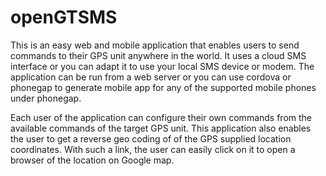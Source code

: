 openGTSMS
=============
This is an easy web and mobile application that enables users to send commands to their GPS unit anywhere in the world. It uses a cloud SMS interface or you can adapt it to use your local SMS device or modem. The application can be run from a web server or you can use cordova or phonegap to generate mobile app for any of the supported mobile phones under phonegap.

Each user of the application can configure their own commands from the available commands of the target GPS unit. This application also enables the user to get a reverse geo coding of of the GPS supplied location coordinates. With such a link, the user can easily click on it to open a browser of the location on Google map.